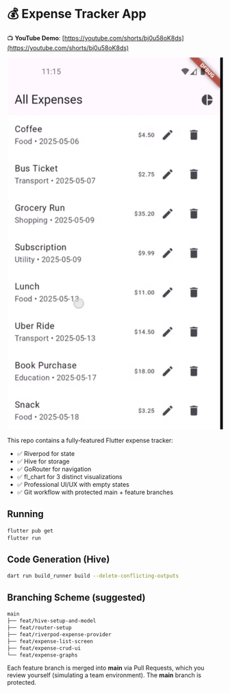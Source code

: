 # 💰 Expense Tracker App  
📺 **YouTube Demo**: [https://youtube.com/shorts/bj0u58oK8ds](https://youtube.com/shorts/bj0u58oK8ds)

![App Screenshot](./expensetracker.png)

This repo contains a fully‑featured Flutter expense tracker:

- ✅ Riverpod for state
- ✅ Hive for storage
- ✅ GoRouter for navigation
- ✅ fl_chart for 3 distinct visualizations
- ✅ Professional UI/UX with empty states
- ✅ Git workflow with protected main + feature branches

## Running

```bash
flutter pub get
flutter run
```

## Code Generation (Hive)

```bash
dart run build_runner build --delete-conflicting-outputs
```

## Branching Scheme (suggested)

```text
main
├── feat/hive-setup-and-model
├── feat/router-setup
├── feat/riverpod-expense-provider
├── feat/expense-list-screen
├── feat/expense-crud-ui
└── feat/expense-graphs
```
Each feature branch is merged into **main** via Pull Requests, which you review yourself (simulating a team environment). The **main** branch is protected.
